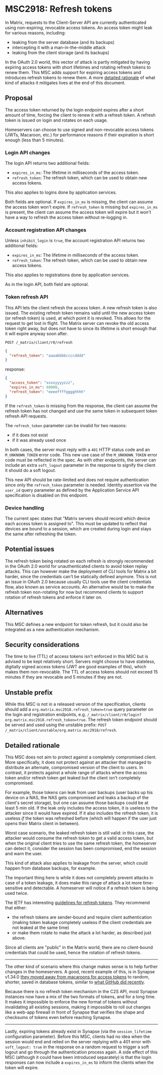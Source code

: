 # MSC2918: Refresh tokens

In Matrix, requests to the Client-Server API are currently authenticated using non-expiring, revocable access tokens.
An access token might leak for various reasons, including:

 - leaking from the server database (and its backups)
 - intercepting it with a man-in-the-middle attack
 - leaking from the client storage (and its backups)

In the OAuth 2.0 world, this vector of attack is partly mitigated by having expiring access tokens with short lifetimes and rotating refresh tokens to renew them.
This MSC adds support for expiring access tokens and introduces refresh tokens to renew them.
A more [detailed rationale](#detailed-rationale) of what kind of attacks it mitigates lives at the end of this document.

## Proposal

The access token returned by the login endpoint expires after a short amount of time, forcing the client to renew it with a refresh token.
A refresh token is issued on login and rotates on each usage.

Homeservers can choose to use signed and non-revocable access tokens (JWTs, Macaroon, etc.) for performance reasons if their expiration is short enough (less than 5 minutes).

### Login API changes

The login API returns two additional fields:

- `expires_in_ms`: The lifetime in milliseconds of the access token.
- `refresh_token`: The refresh token, which can be used to obtain new access tokens.

This also applies to logins done by application services.

Both fields are optional.
If `expires_in_ms` is missing, the client can assume the access token won't expire.
If `refresh_token` is missing but `expires_in_ms` is present, the client can assume the access token will expire but it won't have a way to refresh the access token without re-logging in.

### Account registration API changes

Unless `inhibit_login` is `true`, the account registration API returns two additional fields:

- `expires_in_ms`: The lifetime in milliseconds of the access token.
- `refresh_token`: The refresh token, which can be used to obtain new access tokens.

This also applies to registrations done by application services.

As in the login API, both field are optional.

### Token refresh API

This API lets the client refresh the access token.
A new refresh token is also issued.
The existing refresh token remains valid until the new access token (or refresh token) is used, at which point it is revoked.
This allows for the request to get lost in flight.
The Matrix server can revoke the old access token right away, but does not have to since its lifetime is short enough that it will expire anyway soon after.

`POST /_matrix/client/r0/refresh`

```json
{
  "refresh_token": "aaaabbbbccccdddd"
}
```

response:

```json
{
  "access_token": "xxxxyyyyzzz",
  "expires_in_ms": 60000,
  "refresh_token": "eeeeffffgggghhhh"
}
```

If the `refresh_token` is missing from the response, the client can assume the refresh token has not changed and use the same token in subsequent token refresh API requests.

The `refresh_token` parameter can be invalid for two reasons:

 - if it does not exist
 - if it was already used once

In both cases, the server must reply with a `401` HTTP status code and an `M_UNKNOWN_TOKEN` error code.
This new use case of the `M_UNKNOWN_TOKEN` error code must be reflected in the spec.
As with other endpoints, the server can include an extra `soft_logout` parameter in the response to signify the client it should do a soft logout.

This new API should be rate-limited and does not require authentication since only the `refresh_token` parameter is needed.
Identity assertion via the `user_id` query parameter as defined by the Application Service API specification is disabled on this endpoint.

### Device handling

The current spec states that "Matrix servers should record which device each access token is assigned to".
This must be updated to reflect that devices are bound to a session, which are created during login and stays the same after refreshing the token.

## Potential issues

The refresh token being rotated on each refresh is strongly recommended in the OAuth 2.0 world for unauthenticated clients to avoid token replay attacks.
This can however make the deployment of CLI tools for Matrix a bit harder, since the credentials can't be statically defined anymore.
This is not an issue in OAuth 2.0 because usually CLI tools use the client credentials flow, also known as service accounts.
An alternative would be to make the refresh token non-rotating for now but recommend clients to support rotation of refresh tokens and enforce it later on.

## Alternatives

This MSC defines a new endpoint for token refresh, but it could also be integrated as a new authentication mechanism.

## Security considerations

The time to live (TTL) of access tokens isn't enforced in this MSC but is advised to be kept relatively short.
Servers might choose to have stateless, digitally signed access tokens (JWT are good examples of this), which makes them non-revocable.
The TTL of access tokens should not exceed 15 minutes if they are revocable and 5 minutes if they are not.

## Unstable prefix

While this MSC is not in a released version of the specification, clients should add a `org.matrix.msc2918.refresh_token=true` query parameter on the login and registration endpoints, e.g. `/_matrix/client/r0/login?org.matrix.msc2918.refresh_token=true`.
The refresh token endpoint should be served and used using the unstable prefix: `POST /_matrix/client/unstable/org.matrix.msc2918/refresh`.

## Detailed rationale

This MSC does not aim to protect against a completely compromised client.
More specifically, it does not protect against an attacker that managed to distribute an alternate, compromised version of the client to users.
In contrast, it protects against a whole range of attacks where the access token and/or refresh token get leaked but the client isn't completely compromised.

For example, those tokens can leak from user backups (user backs up his device on a NAS, the NAS gets compromised and leaks a backup of the client's secret storage), but one can assume those backups could be at least 5 min old.
If the leak only includes the access token, it is useless to the attacker since it would have expired.
If it also includes the refresh token, it is useless *if* the token was refreshed before (which will happen if the user just opens their Matrix client in between).

Worst case scenario, the leaked refresh token is still valid: in this case, the attacker would consume the refresh token to get a valid access token, but when the original client tries to use the same refresh token, the homeserver can detect it, consider the session has been compromised, end the session and warn the user.

This kind of attack also applies to leakage from the server, which could happen from database backups, for example.

The important thing here is while it does not completely prevent attacks in case of a token leakage, it does make this range of attack a lot more time-sensitive and detectable.
A homeserver will notice if a refresh token is being used twice.

The IETF has interesting [guidelines for refresh tokens](https://datatracker.ietf.org/doc/html/draft-ietf-oauth-security-topics#section-4.13.2).
They recommend that either:

 - the refresh tokens are sender-bound and require client authentication (making token leakage completely useless if the client credentials are not leaked at the same time)
 - or make them rotate to make the attack a lot harder, as described just above.

Since all clients are "public" in the Matrix world, there are no client-bound credentials that could be used, hence the rotation of refresh tokens.

---

The other kind of scenario where this change makes sense is to help further changes in the homeservers.
A good, recent example of this, is in Synapse v1.34.0 [they moved away from macaroons for access tokens](https://github.com/matrix-org/synapse/pull/5588) to random, shorter, saved in database tokens, similar to [what GitHub did recently](https://github.blog/2021-04-05-behind-githubs-new-authentication-token-formats/).

Because there is no refresh token mechanism in the C2S API, most Synapse instances now have a mix of the two formats of tokens, and for a long time.
It makes it impossible to enforce the new format of tokens without invalidating all existing sessions, making it impossible to roll out changes like a web-app firewall in front of Synapse that verifies the shape and checksums of tokens even before reaching Synapse.

---

Lastly, expiring tokens already exist in Synapse (via the `session_lifetime` configuration parameter).
Before this MSC, clients had no idea when the session would end and relied on the server replying with a 401 error with `soft_logout: true` in the response on a random request to trigger a soft logout and go through the authentication process again.
A side effect of this MSC (although it could have been introduced separately) is that the login responses can now include a `expires_in_ms` to inform the clients when the token will expire.
